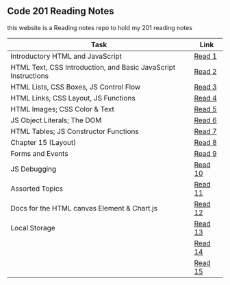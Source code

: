 ## Code 201 Reading Notes

this website is a Reading notes repo to hold my 201 reading notes 

| Task  |  Link |
|---|---|
| Introductory HTML and JavaScript | [Read 1](https://osamahanoun.github.io/reading-notes/class-01)  |
| HTML Text, CSS Introduction, and Basic JavaScript Instructions  | [Read 2](https://osamahanoun.github.io/reading-notes/class-02) |
| HTML Lists, CSS Boxes, JS Control Flow  | [Read 3](https://osamahanoun.github.io/reading-notes/class-03) |
| HTML Links, CSS Layout, JS Functions |[Read 4](https://osamahanoun.github.io/reading-notes/class-04)|
| HTML Images; CSS Color & Text |[Read 5](https://osamahanoun.github.io/reading-notes/class-05)|
| JS Object Literals; The DOM  |[Read 6](https://osamahanoun.github.io/reading-notes/class-06)|
| HTML Tables; JS Constructor Functions |[Read 7](https://osamahanoun.github.io/reading-notes/class-07)|
| Chapter 15 (Layout)  |[Read 8](https://osamahanoun.github.io/reading-notes/class-08)|
| Forms and Events  |[Read 9](https://osamahanoun.github.io/reading-notes/class-09)|
| JS Debugging  |[Read 10](https://osamahanoun.github.io/reading-notes/class-10)|
| Assorted Topics |[Read 11](https://osamahanoun.github.io/reading-notes/class-11)|
|  Docs for the HTML canvas Element & Chart.js |[Read 12](https://osamahanoun.github.io/reading-notes/class-12)|
| Local Storage  |[Read 13](https://osamahanoun.github.io/reading-notes/class-13)|
|   |[Read 14]()|
|   |[Read 15]()|
